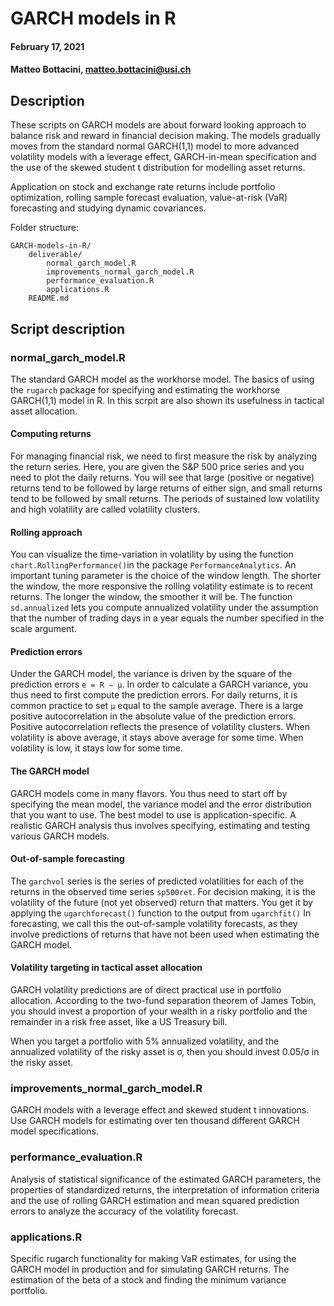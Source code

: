 # GARCH models in R

#### February 17, 2021 ####
#### Matteo Bottacini, [matteo.bottacini@usi.ch](mailto:matteo.bottacini@usi.ch) ####

## Description ##
These scripts on GARCH models are about forward looking approach to balance risk and reward in financial decision making.
The models gradually moves from the standard normal GARCH(1,1) model to more advanced volatility models with a leverage effect, GARCH-in-mean specification and the use of the skewed student t distribution for modelling asset returns.

Application on stock and exchange rate returns include portfolio optimization, rolling sample forecast evaluation, value-at-risk (VaR) forecasting and studying dynamic covariances.

Folder structure:
~~~~
GARCH-models-in-R/
    deliverable/
        normal_garch_model.R
        improvements_normal_garch_model.R
        performance_evaluation.R
        applications.R
    README.md
~~~~

## Script description ##

### normal_garch_model.R ###
The standard GARCH model as the workhorse model.
The basics of using the `rugarch` package for specifying and estimating the workhorse GARCH(1,1) model in R. 
In this scrpit are also shown its usefulness in tactical asset allocation.

#### Computing returns ####
For managing financial risk, we need to first measure the risk by analyzing the return series. Here, you are given the S&P 500 price series and you need to plot the daily returns. You will see that large (positive or negative) returns tend to be followed by large returns of either sign, and small returns tend to be followed by small returns. The periods of sustained low volatility and high volatility are called volatility clusters.

#### Rolling approach ####
You can visualize the time-variation in volatility by using the function `chart.RollingPerformance()`in the package `PerformanceAnalytics`. An important tuning parameter is the choice of the window length. The shorter the window, the more responsive the rolling volatility estimate is to recent returns. The longer the window, the smoother it will be. The function `sd.annualized` lets you compute annualized volatility under the assumption that the number of trading days in a year equals the number specified in the scale argument.

#### Prediction errors ####
Under the GARCH model, the variance is driven by the square of the prediction errors 
`e = R − μ`. In order to calculate a GARCH variance, you thus need to first compute the prediction errors. For daily returns, it is common practice to set `μ` equal to the sample average. 
There is a large positive autocorrelation in the absolute value of the prediction errors. Positive autocorrelation reflects the presence of volatility clusters. When volatility is above average, it stays above average for some time. When volatility is low, it stays low for some time.

#### The GARCH model ####
GARCH models come in many flavors. You thus need to start off by specifying the mean model, the variance model and the error distribution that you want to use. The best model to use is application-specific. A realistic GARCH analysis thus involves specifying, estimating and testing various GARCH models.

#### Out-of-sample forecasting ####
The `garchvol` series is the series of predicted volatilities for each of the returns in the observed time series `sp500ret`. For decision making, it is the volatility of the future (not yet observed) return that matters. 
You get it by applying the `ugarchforecast()` function to the output from `ugarchfit()` In forecasting, we call this the out-of-sample volatility forecasts, as they involve predictions of returns that have not been used when estimating the GARCH model.

#### Volatility targeting in tactical asset allocation ####
GARCH volatility predictions are of direct practical use in portfolio allocation. According to the two-fund separation theorem of James Tobin, you should invest a proportion of your wealth in a risky portfolio and the remainder in a risk free asset, like a US Treasury bill.

When you target a portfolio with 5% annualized volatility, and the annualized volatility of the risky asset is σ, then you should invest  0.05/σ in the risky asset.

### improvements_normal_garch_model.R ###
GARCH models with a leverage effect and skewed student t innovations. 
Use GARCH models for estimating over ten thousand different GARCH model specifications.

### performance_evaluation.R ###
Analysis of statistical significance of the estimated GARCH parameters, the properties of standardized returns, the interpretation of information criteria and the use of rolling GARCH estimation and mean squared prediction errors to analyze the accuracy of the volatility forecast.

### applications.R ###
Specific rugarch functionality for making VaR estimates, for using the GARCH model in production and for simulating GARCH returns. 
The estimation of the beta of a stock and finding the minimum variance portfolio.
